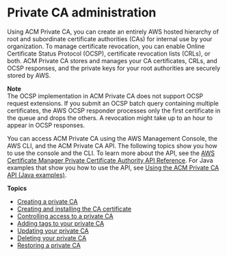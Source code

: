 # Private CA administration<a name="creating-managing"></a>

Using ACM Private CA, you can create an entirely AWS hosted hierarchy of root and subordinate certificate authorities \(CAs\) for internal use by your organization\. To manage certificate revocation, you can enable Online Certificate Status Protocol \(OCSP\), certificate revocation lists \(CRLs\), or both\. ACM Private CA stores and manages your CA certificates, CRLs, and OCSP responses, and the private keys for your root authorities are securely stored by AWS\.

**Note**  
The OCSP implementation in ACM Private CA does not support OCSP request extensions\. If you submit an OCSP batch query containing multiple certificates, the AWS OCSP responder processes only the first certificate in the queue and drops the others\. A revocation might take up to an hour to appear in OCSP responses\.

You can access ACM Private CA using the AWS Management Console, the AWS CLI, and the ACM Private CA API\. The following topics show you how to use the console and the CLI\. To learn more about the API, see the [AWS Certificate Manager Private Certificate Authority API Reference](https://docs.aws.amazon.com/acm-pca/latest/APIReference/)\. For Java examples that show you how to use the API, see [Using the ACM Private CA API \(Java examples\)](PcaApiIntro.md)\. 

**Topics**
+ [Creating a private CA](create-CA.md)
+ [Creating and installing the CA certificate](PCACertInstall.md)
+ [Controlling access to a private CA](granting-ca-access.md)
+ [Adding tags to your private CA](PcaCaTagging.md)
+ [Updating your private CA](PCAUpdateCA.md)
+ [Deleting your private CA](PCADeleteCA.md)
+ [Restoring a private CA](PCARestoreCA.md)